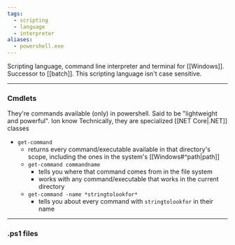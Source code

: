 ```yaml
---
tags:
  - scripting
  - language
  - interpreter
aliases:
  - powershell.exe
---
```

Scripting language, command line interpreter and terminal for [[Windows]].
Successor to [[batch]].
This scripting language isn't case sensitive.

---

### Cmdlets

They're commands available (only) in powershell.
Said to be "lightweight and powerful". Ion know
Technically, they are specialized [[NET Core|.NET]] classes

- `get-command`
	- returns every command/executable available in that directory's scope, including the ones in the system's [[Windows#^path|path]]
	- `get-command commandname`
		- tells you where that command comes from in the file system
		- works with any command/executable that works in the current directory
	- `get-command -name *stringtolookfor*`
		- tells you about every command with `stringtolookfor` in their name

---

### .ps1 files